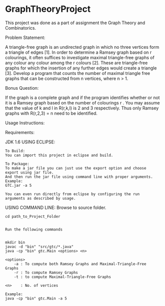 GraphTheoryProject
==================
This project was done as a part of assignment the Graph Theory and Combinatorics.

Problem Statement:

A triangle-free graph is an undirected graph in which no three vertices form a triangle of
edges [1]. In order to determine a Ramsey graph based on r colourings, it often suffices to
investigate maximal triangle-free graphs of any colour any colour among the r colours [2].
These are triangle-free graphs for which the insertion of any further edges would create a
triangle [3]. Develop a program that counts the number of maximal triangle free graphs
that can be constructed from n vertices, where n > 1. 






Bonus Question:

If the graph is a complete graph and if the program identifies whether or not it is a Ramsey
graph based on the number of colourings r . You may assume that the value of k and l in
R(r,k,l) is 2 and 3 respectively. Thus only Ramsey graphs with R(r,2,3) = n need to be
identified.



Usage Instructions:

Requirements: 

JDK 1.6
USING ECLIPSE:

	To Build:
	You can import this project in eclipse and build.

	To Package:
	To make a jar file you can just use the export option and choose export using jar file.
	And then run the jar file using command line with proper arguments.
	Example:
	GTC.jar -a 5

	You can even run directly from eclipse by configuring the run arguments as described by usage.

USING COMMAND LINE:
	Browse to source folder.
	
	cd path_to_Project_Folder
	
	
	Run the following commands
	
	
	mkdir bin
	javac -d "bin" "src/gtc/*.java"
	java -cp "bin" gtc.Main <options> <n>
	
	<options>
		-a : To compute both Ramsey Graphs and Maximal-Triangle-Free Graphs
		-r : To compute Ramsey Graphs
		-t : to compute Maximal-Triangle-Free Graphs

	<n>	   : No. of vertices
	
	Example:
	java -cp "bin" gtc.Main -a 5